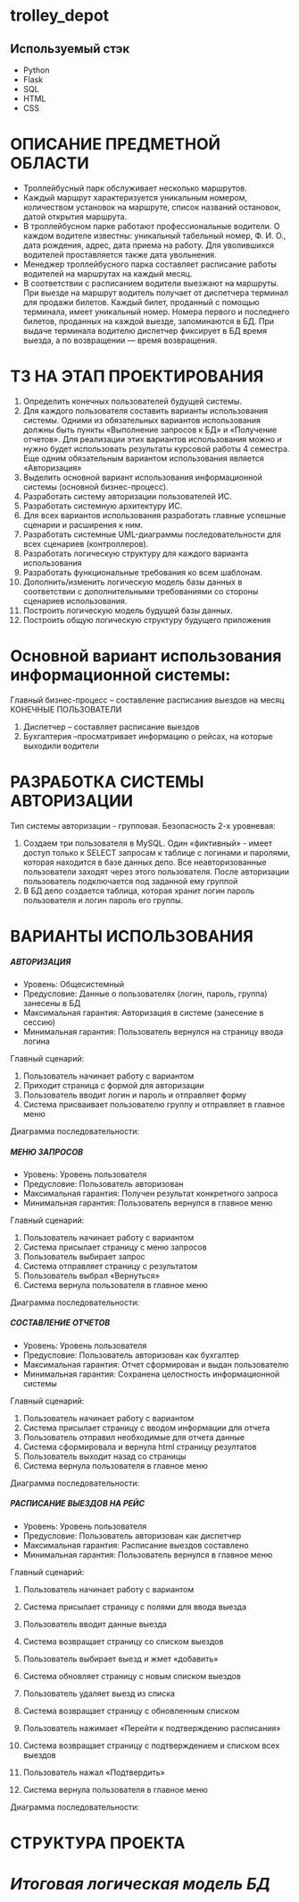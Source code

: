 # trolley_depot
## Используемый стэк
- Python
- Flask
- SQL
- HTML
- CSS

# ОПИСАНИЕ ПРЕДМЕТНОЙ ОБЛАСТИ

- Троллейбусный парк обслуживает несколько маршрутов. 
- Каждый маршрут характеризуется уникальным номером, количеством установок на маршруте, список названий остановок, датой открытия маршрута. 
- В троллейбусном парке работают профессиональные водители. О каждом водителе известны: уникальный табельный номер, Ф. И. О., дата рождения, адрес, дата приема на работу. Для уволившихся водителей проставляется также дата увольнения. 
- Менеджер троллейбусного парка составляет расписание работы водителей на маршрутах на каждый месяц. 
- В соответствии с расписанием водители выезжают на маршруты. При выезде на маршрут водитель получает от диспетчера терминал для продажи билетов. Каждый билет, проданный с помощью терминала, имеет уникальный номер. Номера первого и последнего билетов, проданных на каждой выезде, запоминаются в БД. При выдаче терминала водителю диспетчер фиксирует в БД время выезда, а по возвращении — время возвращения.

# ТЗ НА ЭТАП ПРОЕКТИРОВАНИЯ
1. Определить конечных пользователей будущей системы.
2. Для каждого пользователя составить варианты использования системы. Одними из обязательных вариантов использования должны быть пункты «Выполнение запросов к БД» и «Получение отчетов». Для реализации этих вариантов использования можно и нужно будет использовать результаты курсовой работы 4 семестра. Еще одним обязательным вариантом использования является «Авторизация»
3. Выделить основной вариант использования информационной системы (основной бизнес-процесс). 
4. Разработать систему авторизации пользователей ИС.
5. Разработать системную архитектуру ИС.
6. Для всех вариантов использования разработать главные успешные сценарии и расширения к ним.
7. Разработать системные UML-диаграммы последовательности для всех сценариев (контроллеров).
8. Разработать логическую структуру для каждого варианта использования
9. Разработать функциональные требования ко всем шаблонам.
10. Дополнить/изменить логическую модель базы данных в соответствии с дополнительными требованиями со стороны сценариев использования.
11. Построить логическую модель будущей базы данных.
12. Построить общую логическую структуру будущего приложения

# Основной вариант использования информационной системы:
Главный бизнес-процесс – составление расписания выездов на месяц
 КОНЕЧНЫЕ ПОЛЬЗОВАТЕЛИ
1.	Диспетчер – составляет расписание выездов
2.	Бухгалтерия –просматривает информацию о рейсах, на которые выходили водители 

# РАЗРАБОТКА СИСТЕМЫ АВТОРИЗАЦИИ
Тип системы авторизации - групповая. Безопасность 2-х уровневая: 
1.	Создаем три пользователя в MySQL. Один «фиктивный» - имеет доступ только к SELECT запросам к таблице с логинами и паролями, которая находится в базе данных депо. Все неавторизованные пользователи заходят через этого пользователя. После авторизации пользователь подключается под заданной ему группой
2.	В БД депо создается таблица, которая хранит логин пароль пользователя и логин пароль его группы. 

# ВАРИАНТЫ ИСПОЛЬЗОВАНИЯ
##### АВТОРИЗАЦИЯ
- Уровень: Общесистемный
- Предусловие: Данные о пользователях (логин, пароль, группа) занесены в БД
- Максимальная гарантия: Авторизация в системе (занесение в сессию)
- Минимальная гарантия: Пользователь вернулся на страницу ввода логина

Главный сценарий:
1.	Пользователь начинает работу с вариантом 
2.	Приходит страница с формой для авторизации
3.	Пользователь вводит логин и пароль и отправляет форму
4.	Система  присваивает пользователю группу и отправляет в главное меню

Диаграмма последовательности:

##### МЕНЮ ЗАПРОСОВ
- Уровень: Уровень пользователя
- Предусловие: Пользователь авторизован
- Максимальная гарантия: Получен результат конкретного запроса
- Минимальная гарантия: Пользователь вернулся в главное меню

Главный сценарий:
1.	Пользователь начинает работу с вариантом 
2.	Система присылает страницу с меню запросов
3.	Пользователь выбирает запрос
4.	Система отправляет страницу с результатом
5.	Пользователь выбрал «Вернуться»
6.	Система вернула пользователя в главное меню

Диаграмма последовательности:

##### СОСТАВЛЕНИЕ ОТЧЕТОВ
- Уровень: Уровень пользователя
- Предусловие: Пользователь авторизован как бухгалтер
- Максимальная гарантия: Отчет сформирован и выдан пользователю
- Минимальная гарантия: Сохранена целостность информационной системы

Главный сценарий:
1.	Пользователь начинает работу с вариантом 
2.	Система присылает страницу с вводом информации для отчета
3.	Пользователь отправил необходимые для отчета данные
4.	Система сформировала и вернула html страницу резултатов
5.	Пользователь выходит назад со страницы
6.	Система вернула пользователя в главное меню


Диаграмма последовательности:


##### РАСПИСАНИЕ ВЫЕЗДОВ НА РЕЙС
- Уровень: Уровень пользователя
- Предусловие: Пользователь авторизован как диспетчер
- Максимальная гарантия: Расписание выездов составлено
- Минимальная гарантия: Пользователь вернулся в главное меню

Главный сценарий:
1.	Пользователь начинает работу с вариантом 
2.	Система присылает страницу с полями для ввода выезда
3.	Пользователь вводит данные выезда
4.	Система возвращает страницу со списком выездов
5.	Пользователь выбирает выезд и жмет «добавить»
6.	Система обновляет страницу с новым списком выездов
7.	Пользователь удаляет выезд из списка

8.	Система возвращает страницу с обновленным списком
9.	Пользователь нажимает «Перейти к подтверждению расписания»
10.	Система возвращает страницу с подтверждением и списком всех выездов
11.	Пользователь нажал «Подтвердить»
12.	Система вернула пользователя в главное меню

Диаграмма последовательности:


# СТРУКТУРА ПРОЕКТА

# _Итоговая логическая модель БД_

